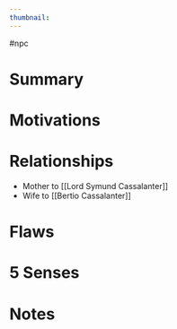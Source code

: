 ```yaml
---
thumbnail: 
---
```

#npc

# Summary
# Motivations
# Relationships
- Mother to [[Lord Symund Cassalanter]]
- Wife to [[Bertio Cassalanter]]
# Flaws
# 5 Senses
# Notes
